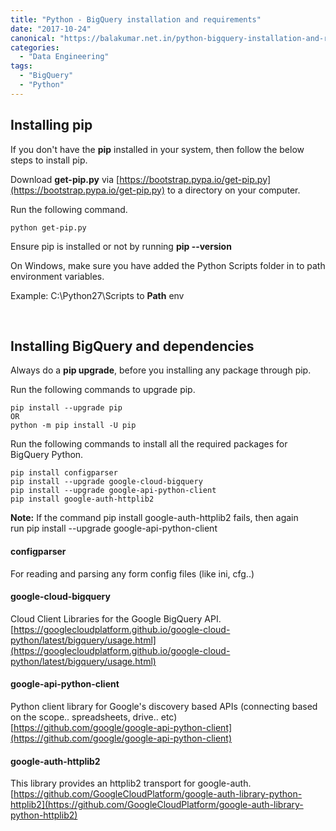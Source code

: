 ```yaml
---
title: "Python - BigQuery installation and requirements"
date: "2017-10-24"
canonical: "https://balakumar.net.in/python-bigquery-installation-and-requirements/"
categories: 
  - "Data Engineering"
tags: 
  - "BigQuery"
  - "Python"
---
```


## Installing pip

If you don't have the **pip** installed in your system, then follow the below steps to install pip.

Download **get-pip.py** via [https://bootstrap.pypa.io/get-pip.py](https://bootstrap.pypa.io/get-pip.py) to a directory on your computer.

Run the following command.

```shell
python get-pip.py
```

Ensure pip is installed or not by running **pip --version**

On Windows, make sure you have added the Python Scripts folder in to path environment variables.

Example: C:\Python27\Scripts to **Path** env

 

## Installing BigQuery and dependencies

Always do a **pip upgrade**, before you installing any package through pip.

Run the following commands to upgrade pip.

```shell
pip install --upgrade pip
OR 
python -m pip install -U pip
```

Run the following commands to install all the required packages for BigQuery Python.

```shell
pip install configparser
pip install --upgrade google-cloud-bigquery
pip install --upgrade google-api-python-client
pip install google-auth-httplib2
```

**Note:** If the command pip install google-auth-httplib2 fails, then again run pip install --upgrade google-api-python-client

#### configparser

For reading and parsing any form config files (like ini, cfg..)

#### google-cloud-bigquery

Cloud Client Libraries for the Google BigQuery API. [https://googlecloudplatform.github.io/google-cloud-python/latest/bigquery/usage.html](https://googlecloudplatform.github.io/google-cloud-python/latest/bigquery/usage.html)

#### google-api-python-client

Python client library for Google's discovery based APIs (connecting based on the scope.. spreadsheets, drive.. etc) [https://github.com/google/google-api-python-client](https://github.com/google/google-api-python-client)

#### google-auth-httplib2

This library provides an httplib2 transport for google-auth. [https://github.com/GoogleCloudPlatform/google-auth-library-python-httplib2](https://github.com/GoogleCloudPlatform/google-auth-library-python-httplib2)
